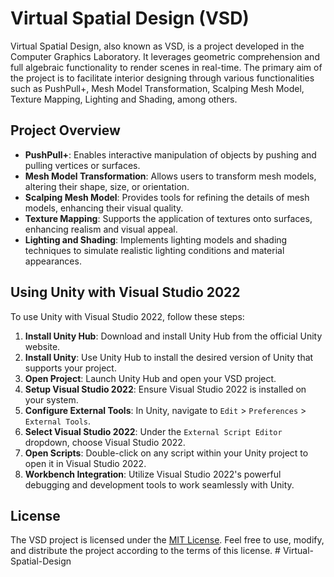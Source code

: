 # Virtual Spatial Design (VSD)

Virtual Spatial Design, also known as VSD, is a project developed in the Computer Graphics Laboratory. It leverages geometric comprehension and full algebraic functionality to render scenes in real-time. The primary aim of the project is to facilitate interior designing through various functionalities such as PushPull+, Mesh Model Transformation, Scalping Mesh Model, Texture Mapping, Lighting and Shading, among others.

## Project Overview

- **PushPull+**: Enables interactive manipulation of objects by pushing and pulling vertices or surfaces.
- **Mesh Model Transformation**: Allows users to transform mesh models, altering their shape, size, or orientation.
- **Scalping Mesh Model**: Provides tools for refining the details of mesh models, enhancing their visual quality.
- **Texture Mapping**: Supports the application of textures onto surfaces, enhancing realism and visual appeal.
- **Lighting and Shading**: Implements lighting models and shading techniques to simulate realistic lighting conditions and material appearances.

## Using Unity with Visual Studio 2022

To use Unity with Visual Studio 2022, follow these steps:

1. **Install Unity Hub**: Download and install Unity Hub from the official Unity website.
2. **Install Unity**: Use Unity Hub to install the desired version of Unity that supports your project.
3. **Open Project**: Launch Unity Hub and open your VSD project.
4. **Setup Visual Studio 2022**: Ensure Visual Studio 2022 is installed on your system.
5. **Configure External Tools**: In Unity, navigate to `Edit` > `Preferences` > `External Tools`.
6. **Select Visual Studio 2022**: Under the `External Script Editor` dropdown, choose Visual Studio 2022.
7. **Open Scripts**: Double-click on any script within your Unity project to open it in Visual Studio 2022.
8. **Workbench Integration**: Utilize Visual Studio 2022's powerful debugging and development tools to work seamlessly with Unity.

## License

The VSD project is licensed under the [MIT License](LICENSE). Feel free to use, modify, and distribute the project according to the terms of this license.
#   V i r t u a l - S p a t i a l - D e s i g n  
 